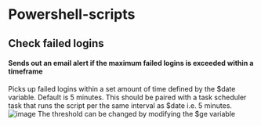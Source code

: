 # Powershell-scripts
## Check failed logins
#### Sends out an email alert if the maximum failed logins is exceeded within a timeframe
Picks up failed logins within a set amount of time defined by the $date variable. Default is 5 minutes.
This should be paired with a task scheduler task that runs the script per the same interval as $date i.e. 5 minutes.
![image](https://user-images.githubusercontent.com/47357003/80148793-78c16c80-85ad-11ea-984d-82396497b96c.png)
The threshold can be changed by modifying the $ge variable
